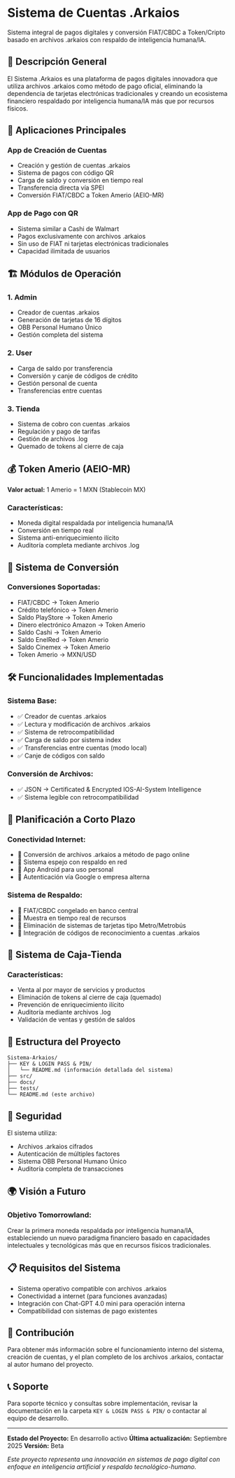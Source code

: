 # Sistema de Cuentas .Arkaios

Sistema integral de pagos digitales y conversión FIAT/CBDC a Token/Cripto basado en archivos .arkaios con respaldo de inteligencia humana/IA.

## 🚀 Descripción General

El Sistema .Arkaios es una plataforma de pagos digitales innovadora que utiliza archivos .arkaios como método de pago oficial, eliminando la dependencia de tarjetas electrónicas tradicionales y creando un ecosistema financiero respaldado por inteligencia humana/IA más que por recursos físicos.

## 📱 Aplicaciones Principales

### App de Creación de Cuentas
- Creación y gestión de cuentas .arkaios
- Sistema de pagos con código QR
- Carga de saldo y conversión en tiempo real
- Transferencia directa vía SPEI
- Conversión FIAT/CBDC a Token Amerio (AEIO-MR)

### App de Pago con QR
- Sistema similar a Cashi de Walmart
- Pagos exclusivamente con archivos .arkaios
- Sin uso de FIAT ni tarjetas electrónicas tradicionales
- Capacidad ilimitada de usuarios

## 🏗️ Módulos de Operación

### 1. **Admin**
- Creador de cuentas .arkaios
- Generación de tarjetas de 16 dígitos
- OBB Personal Humano Único
- Gestión completa del sistema

### 2. **User**
- Carga de saldo por transferencia
- Conversión y canje de códigos de crédito
- Gestión personal de cuenta
- Transferencias entre cuentas

### 3. **Tienda**
- Sistema de cobro con cuentas .arkaios
- Regulación y pago de tarifas
- Gestión de archivos .log
- Quemado de tokens al cierre de caja

## 💰 Token Amerio (AEIO-MR)

**Valor actual:** 1 Amerio = 1 MXN (Stablecoin MX)

### Características:
- Moneda digital respaldada por inteligencia humana/IA
- Conversión en tiempo real
- Sistema anti-enriquecimiento ilícito
- Auditoría completa mediante archivos .log

## 🔄 Sistema de Conversión

### Conversiones Soportadas:
- FIAT/CBDC → Token Amerio
- Crédito telefónico → Token Amerio
- Saldo PlayStore → Token Amerio
- Dinero electrónico Amazon → Token Amerio
- Saldo Cashi → Token Amerio
- Saldo EnelRed → Token Amerio
- Saldo Cinemex → Token Amerio
- Token Amerio → MXN/USD

## 🛠️ Funcionalidades Implementadas

### Sistema Base:
- ✅ Creador de cuentas .arkaios
- ✅ Lectura y modificación de archivos .arkaios
- ✅ Sistema de retrocompatibilidad
- ✅ Carga de saldo por sistema index
- ✅ Transferencias entre cuentas (modo local)
- ✅ Canje de códigos con saldo

### Conversión de Archivos:
- ✅ JSON → Certificated & Encrypted IOS-AI-System Intelligence
- ✅ Sistema legible con retrocompatibilidad

## 🎯 Planificación a Corto Plazo

### Conectividad Internet:
- 🔄 Conversión de archivos .arkaios a método de pago online
- 🔄 Sistema espejo con respaldo en red
- 🔄 App Android para uso personal
- 🔄 Autenticación vía Google o empresa alterna

### Sistema de Respaldo:
- 🔄 FIAT/CBDC congelado en banco central
- 🔄 Muestra en tiempo real de recursos
- 🔄 Eliminación de sistemas de tarjetas tipo Metro/Metrobús
- 🔄 Integración de códigos de reconocimiento a cuentas .arkaios

## 🏪 Sistema de Caja-Tienda

### Características:
- Venta al por mayor de servicios y productos
- Eliminación de tokens al cierre de caja (quemado)
- Prevención de enriquecimiento ilícito
- Auditoría mediante archivos .log
- Validación de ventas y gestión de saldos

## 📁 Estructura del Proyecto

```
Sistema-Arkaios/
├── KEY & LOGIN PASS & PIN/
│   └── README.md (información detallada del sistema)
├── src/
├── docs/
├── tests/
└── README.md (este archivo)
```

## 🔐 Seguridad

El sistema utiliza:
- Archivos .arkaios cifrados
- Autenticación de múltiples factores
- Sistema OBB Personal Humano Único
- Auditoría completa de transacciones

## 🌍 Visión a Futuro

### Objetivo Tomorrowland:
Crear la primera moneda respaldada por inteligencia humana/IA, estableciendo un nuevo paradigma financiero basado en capacidades intelectuales y tecnológicas más que en recursos físicos tradicionales.

## 📋 Requisitos del Sistema

- Sistema operativo compatible con archivos .arkaios
- Conectividad a internet (para funciones avanzadas)
- Integración con Chat-GPT 4.0 mini para operación interna
- Compatibilidad con sistemas de pago existentes

## 🤝 Contribución

Para obtener más información sobre el funcionamiento interno del sistema, creación de cuentas, y el plan completo de los archivos .arkaios, contactar al autor humano del proyecto.

## 📞 Soporte

Para soporte técnico y consultas sobre implementación, revisar la documentación en la carpeta `KEY & LOGIN PASS & PIN/` o contactar al equipo de desarrollo.

---

**Estado del Proyecto:** En desarrollo activo
**Última actualización:** Septiembre 2025
**Versión:** Beta

*Este proyecto representa una innovación en sistemas de pago digital con enfoque en inteligencia artificial y respaldo tecnológico-humano.*